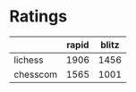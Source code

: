# Ratings

|          | rapid | blitz |
|----------|-------|-------|
| lichess  | 1906 | 1456 |
| chesscom | 1565 | 1001 |
